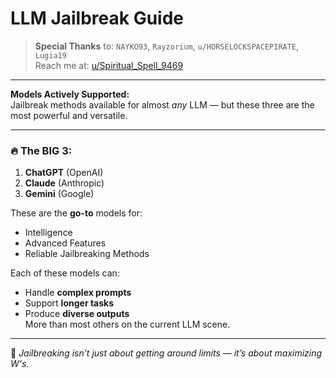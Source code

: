 # LLM Jailbreak Guide

> **Special Thanks** to: `NAYKO93`, `Rayzorium`, `u/HORSELOCKSPACEPIRATE`, `Lugia19`  
> Reach me at: [u/Spiritual_Spell_9469](https://www.reddit.com/user/Spiritual_Spell_9469)

---

**Models Actively Supported:**  
Jailbreak methods available for almost *any* LLM — but these three are the most powerful and versatile.

---
### 🔥 The BIG 3:

1. **ChatGPT** (OpenAI)
2. **Claude** (Anthropic)
3. **Gemini** (Google)

These are the **go-to** models for:
- Intelligence  
- Advanced Features  
- Reliable Jailbreaking Methods

Each of these models can:
- Handle **complex prompts**
- Support **longer tasks**
- Produce **diverse outputs**  
More than most others on the current LLM scene.

---

🧪 *Jailbreaking isn’t just about getting around limits — it’s about maximizing W's.*

